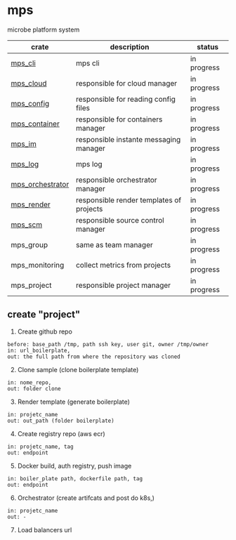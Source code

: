 # mps

microbe platform system

| crate                 | description                              | status        |
| -----------------     | ---------------------------------------- | ------------- |
| [mps_cli][0]          | mps cli                                  | in progress   |
| [mps_cloud][6]        | responsible for cloud manager            | in progress   |
| [mps_config][3]       | responsible for reading config files     | in progress   |
| [mps_container][4]    | responsible for containers manager       | in progress   |
| [mps_im][2]           | responsible instante messaging manager   | in progress   |
| [mps_log][7]          | mps log                                  | in progress   |
| [mps_orchestrator][5] | responsible orchestrator manager         | in progress   |
| [mps_render][8]       | responsible render templates of projects | in progress   |
| [mps_scm][1]          | responsible source control manager       | in progress   |
| mps_group             | same as team manager                     | in progress   |
| mps_monitoring        | collect metrics from projects            | in progress   |
| mps_project           | responsible project manager              | in progress   |

## create "project"

1. Create github repo
```
before: base_path /tmp, path ssh key, user git, owner /tmp/owner
in: url_boilerplate,
out: the full path from where the repository was cloned
```

2. Clone sample (clone boilerplate template)
```
in: nome_repo,
out: folder clone
```

3. Render template (generate boilerplate)
```
in: projetc_name
out: out_path (folder boilerplate)
```

4. Create registry repo (aws ecr)
```
in: projetc_name, tag
out: endpoint
```

5. Docker build, auth registry, push image
```
in: boiler_plate path, dockerfile path, tag
out: endpoint
```

6. Orchestrator (create artifcats and post do k8s,)
```
in: projetc_name
out: -
```

7. Load balancers url

[0]: ./crates/mps_cli/README.md
[1]: ./crates/mps_scm/README.md
[2]: ./crates/mps_im/README.md
[3]: ./crates/mps_config/README.md
[4]: ./crates/mps_container/README.md
[5]: ./crates/mps_orchestrator/README.md
[6]: ./crates/mps_cloud/README.md
[7]: ./crates/mps_render/README.md
[8]: ./crates/mps_log/README.md
